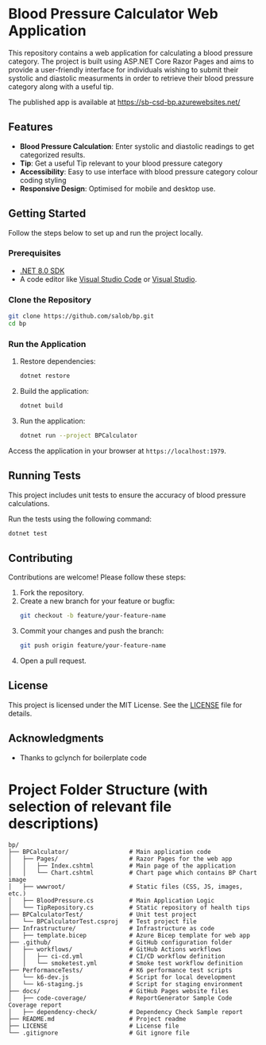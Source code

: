 # Blood Pressure Calculator Web Application

This repository contains a web application for calculating a blood pressure category. The project is built using ASP.NET Core Razor Pages and aims to provide a user-friendly interface for individuals wishing to submit their systolic and diastolic measurments in order to retrieve their blood pressure category along with a useful tip.

The published app is available at https://sb-csd-bp.azurewebsites.net/

## Features

- **Blood Pressure Calculation**: Enter systolic and diastolic readings to get categorized results.
- **Tip**: Get a useful Tip relevant to your blood pressure category
- **Accessibility**: Easy to use interface with blood pressure category colour coding styling
- **Responsive Design**: Optimised for mobile and desktop use.

## Getting Started

Follow the steps below to set up and run the project locally.

### Prerequisites

- [.NET 8.0 SDK](https://dotnet.microsoft.com/download/dotnet/8.0)
- A code editor like [Visual Studio Code](https://code.visualstudio.com/) or [Visual Studio](https://visualstudio.microsoft.com/).

### Clone the Repository

```bash
git clone https://github.com/salob/bp.git
cd bp
```

### Run the Application

1. Restore dependencies:
   ```bash
   dotnet restore
   ```

2. Build the application:
   ```bash
   dotnet build
   ```

3. Run the application:
   ```bash
   dotnet run --project BPCalculator
   ```

Access the application in your browser at `https://localhost:1979`.

## Running Tests

This project includes unit tests to ensure the accuracy of blood pressure calculations.

Run the tests using the following command:

```bash
dotnet test
```

## Contributing

Contributions are welcome! Please follow these steps:

1. Fork the repository.
2. Create a new branch for your feature or bugfix:
   ```bash
   git checkout -b feature/your-feature-name
   ```
3. Commit your changes and push the branch:
   ```bash
   git push origin feature/your-feature-name
   ```
4. Open a pull request.

## License

This project is licensed under the MIT License. See the [LICENSE](LICENSE) file for details.

## Acknowledgments

- Thanks to gclynch for boilerplate code

# Project Folder Structure (with selection of relevant file descriptions)

```
bp/
├── BPCalculator/                 # Main application code
│   ├── Pages/                    # Razor Pages for the web app
│   │   ├── Index.cshtml          # Main page of the application
│   │   └── Chart.cshtml          # Chart page which contains BP Chart image
│   ├── wwwroot/                  # Static files (CSS, JS, images, etc.)
│   ├── BloodPressure.cs          # Main Application Logic
│   └── TipRepository.cs          # Static repository of health tips
├── BPCalculatorTest/             # Unit test project
│   └── BPCalculatorTest.csproj   # Test project file
├── Infrastructure/               # Infrastructure as code
│   ├── template.bicep            # Azure Bicep template for web app
├── .github/                      # GitHub configuration folder
│   ├── workflows/                # GitHub Actions workflows
│   │   ├── ci-cd.yml             # CI/CD workflow definition
│   │   └── smoketest.yml         # Smoke test workflow definition
├── PerformanceTests/             # K6 performance test scripts
│   └── k6-dev.js                 # Script for local development
│   └── k6-staging.js             # Script for staging environment
├── docs/                         # GitHub Pages website files
│   ├── code-coverage/            # ReportGenerator Sample Code Coverage report
│   ├── dependency-check/         # Dependency Check Sample report
├── README.md                     # Project readme
├── LICENSE                       # License file
└── .gitignore                    # Git ignore file